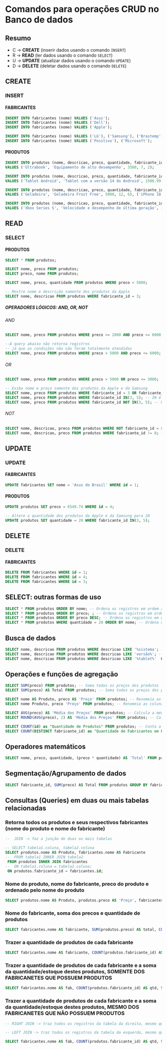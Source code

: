 # Comandos para operações CRUD no Banco de dados

## Resumo

- C -> **CREATE** (inserir dados usando o comando `INSERT`)
- R -> **READ** (ler dados usando o comando `SELECT`)
- U -> **UPDATE** (atualizar dados usando o comando `UPDATE`)
- D -> **DELETE** (deletar dados usando o comando `DELETE`)

## CREATE

### INSERT

#### FABRICANTES

```sql
INSERT INTO fabricantes (nome) VALUES ('Asus');
INSERT INTO fabricantes (nome) VALUES ('Dell');
INSERT INTO fabricantes (nome) VALUES ('Apple');

INSERT INTO fabricantes (nome) VALUES ('LG'), ('Samsung'), ('Brastemp');
INSERT INTO fabricantes (nome) VALUES ('Positivo'), ('Microsoft');
```
#### PRODUTOS

```sql
INSERT INTO produtos (nome, descricao, preco, quantidade, fabricante_id)
VALUES ('Ultrabook', 'Equipamento de alto desempenho', 3500, 7, 2);

INSERT INTO produtos (nome, descricao, preco, quantidade, fabricante_id)
VALUES ('Tablet Android', 'Tablet com a versão 14 do Android', 1500.99, 5, 5);

INSERT INTO produtos (nome, descricao, preco, quantidade, fabricante_id)
VALUES ('Geladeira', 'Geladeira Frost Free', 5000, 12, 6), ('iPhone 18 Pro Max', 'Diversas cores', 12666, 3, 3), ('iPad Mini', 'Com tela de 7 polegadas', 4999.01, 5, 3);

INSERT INTO produtos (nome, descricao, preco, quantidade, fabricante_id)
VALUES ('Xbox Series S', 'Velocidade e desempenho de última geração', 1977, 5, 8), ('Notebook Motion', 'Intel Dual Core 4GB de RAM, 128GB SSD e Tela 14,1 polegadas', 1213.65, 8, 7);
```

## READ

### SELECT

#### PRODUTOS

```sql
SELECT * FROM produtos;

SELECT nome, preco FROM produtos;
SELECT preco, nome FROM produtos;

SELECT nome, preco, quantidade FROM produtos WHERE preco < 5000;

-- Mostre nome e descrição somente dos produtos da Apple
SELECT nome, descricao FROM produtos WHERE fabricante_id = 3;
```
##### OPERADORES LÓGICOS: AND, OR, NOT

###### AND

```sql
SELECT nome, preco FROM produtos WHERE preco >= 2000 AND preco <= 6000;

--A query abaixo não retorna registros
-- já que as condições não são foram totalmente atendidas
SELECT nome, preco FROM produtos WHERE preco > 5000 AND preco <= 6000;
```
###### OR
    
```sql
SELECT nome, preco FROM produtos WHERE preco > 5000 OR preco <= 3000;

-- Exiba nome e proço somente dos produtos da Apple e da Samsung
SELECT nome, preco FROM produtos WHERE fabricante_id = 3 OR fabricante_id = 5;
SELECT nome, preco FROM produtos WHERE fabricante_id IN(3, 5); -- IN é uma abreviação para OR
SELECT nome, preco FROM produtos WHERE fabricante_id NOT IN(3, 5); -- NOT IN serve para negar o IN 
```
###### NOT

```sql
SELECT nome, descricao, preco FROM produtos WHERE NOT fabricante_id = 8;
SELECT nome, descricao, preco FROM produtos WHERE fabricante_id != 8; -- != é uma abreviação para NOT
```
## UPDATE

### UPDATE

#### FABRICANTES

```sql
UPDATE fabricantes SET nome = 'Asus do Brasil' WHERE id = 1;
```

#### PRODUTOS

```sql
UPDATE produtos SET preco = 6549.74 WHERE id = 4;   

-- Altere a quantidade dos produtos da Apple e da Samsung para 20
UPDATE produtos SET quantidade = 20 WHERE fabricante_id IN(3, 5);
```	
## DELETE

### DELETE

#### FABRICANTES

```sql
DELETE FROM fabricantes WHERE id = 1;
DELETE FROM fabricantes WHERE id = 4;
DELETE FROM fabricantes WHERE id = 3;   
```

## SELECT: outras formas de uso

```sql
SELECT * FROM produtos ORDER BY nome; -- Ordena os registros em ordem alfabética
SELECT * FROM produtos ORDER BY preco; ; -- Ordena os registros em ordem crescente de preço
SELECT * FROM produtos ORDER BY preco DESC; -- Ordena os registros em ordem decrescente de preço 
SELECT * FROM produtos WHERE quantidade = 20 ORDER BY nome; -- Ordena os registros que possuem quantidade igual a 20 em ordem alfabética
```

## Busca de dados

```sql
SELECT nome, descricao FROM produtos WHERE descricao LIKE '%sistema'; -- Busca todos os produtos que terminam com a palavra sistema
SELECT nome, descricao FROM produtos WHERE descricao LIKE 'versão%'; -- Busca todos os produtos que começam com a palavra versão
SELECT nome, descricao FROM produtos WHERE descricao LIKE '%tablet%'  OR  nome LIKE '%tela%'; -- Busca todos os produtos que possuem a palavra tablet na descrição ou a palavra tela no nome
```
## Operações e funções de agregação

```sql
SELECT SUM(preco) FROM produtos; -- Soma todos os preços dos produtos
SELECT SUM(preco) AS Total FROM produtos; -- Soma todos os preços dos produtos e renomeia a coluna para Total

SELECT nome AS Produto, preco AS 'Preço' FROM produtos; -- Renomeia as colunas nome e preco para Produto e Preço respectivamente  
SELECT nome Produto, preco 'Preço' FROM produtos; -- Renomeia as colunas nome e preco para Produto e Preço respectivamente (SEM AS)

SELECT AVG(preco) AS 'Média dos Preços' FROM produtos; -- Calcula a média dos preços dos produtos
SELECT ROUND(AVG(preco), 2) AS 'Média dos Preços' FROM produtos; -- Calcula a média dos preços dos produtos e arredonda para 2 casas decimais

SELECT COUNT(id) as "Quantidade de Produtos" FROM produtos; -- Conta a quantidade de produtos
SELECT COUNT(DISTINCT fabricante_id) as "Quantidade de Fabricantes em Produtos" FROM produtos; -- Conta a quantidade de fabricantes em produtos (DISTINCT é uma cláusula/flag que elimina os valores duplicados)
```

## Operadores matemáticos

```sql
SELECT nome, preco, quantidade, (preco * quantidade) AS 'Total' FROM produtos; -- Calcula o total de cada produto
```

## Segmentação/Agrupamento de dados

```sql
SELECT fabricante_id, SUM(preco) AS Total FROM produtos GROUP BY fabricante_id; -- Agrupa os produtos por fabricante e soma os preços de cada um 
```
## Consultas (Queries) em duas ou mais tabelas relacionadas

### Retorna todos os produtos e seus respectivos fabricantes (nome do produto e nome do fabricante)


```sql
--  JOIN -> faz a junção de duas ou mais tabelas

-- SELECT tabela1.coluna, tabela2.coluna
SELECT produtos.nome AS Produto, fabricantes.nome AS Fabricante
--  FROM tabela1 INNER JOIN tabela2
 FROM produtos INNER JOIN fabricantes
--  ON tabela1.coluna = tabela2.coluna;
 ON produtos.fabricante_id = fabricantes.id;
 ```

 ### Nome do produto, nome do fabricante, preco do produto e ordenado pelo nome do produto

 ```sql
 SELECT produtos.nome AS Produto, produtos.preco AS 'Preço', fabricantes.nome AS Fabricante FROM produtos INNER JOIN fabricantes ON produtos.fabricante_id = fabricantes.id ORDER BY Produto, Fabricante;
 ```

 ### Nome do fabricante, soma dos precos e quantidade de produtos

 ```sql
 SELECT fabricantes.nome AS fabricante, SUM(produtos.preco) AS total, COUNT(produtos.fabricante_id) AS 'Quantidade de Produtos' FROM produtos INNER JOIN fabricantes ON produtos.fabricante_id = fabricantes.id GROUP BY fabricante ORDER BY total;
```

### Trazer a quantidade de produtos de cada fabricante

```sql
SELECT fabricantes.nome AS fabricante, COUNT(produtos.fabricante_id) AS qtd FROM produtos INNER JOIN fabricantes ON produtos.fabricante_id = fabricantes.id GROUP BY fabricante;
```
### Trazer a quantidade de produtos de cada fabricante e a soma da quantidade/estoque destes produtos, SOMENTE DOS FABRICANETES QUE POSSUEM PRODUTOS

```sql
SELECT fabricantes.nome AS fab, COUNT(produtos.fabricante_id) AS qtd, SUM(produtos.quantidade) AS estoq FROM produtos INNER JOIN fabricantes ON produtos.fabricante_id = fabricantes.id GROUP BY fab;
```

### Trazer a quantidade de produtos de cada fabricante e a soma da quantidade/estoque destes produtos, MESMO DOS FABRICANETES QUE NÃO POSSUEM PRODUTOS 

```sql
-- RIGHT JOIN -> traz todos os registros da tabela da direita, mesmo que não existam registros correspondentes na tabela da esquerda

-- LEFT JOIN -> traz todos os registros da tabela da esquerda, mesmo que não existam registros correspondentes na tabela da direita

SELECT fabricantes.nome AS fab, COUNT(produtos.fabricante_id) AS qtd, SUM(produtos.quantidade) AS estoq FROM produtos RIGHT JOIN fabricantes ON produtos.fabricante_id = fabricantes.id GROUP BY fab;
```

